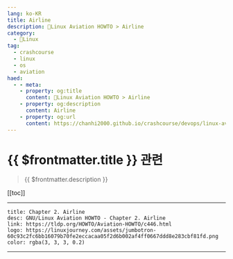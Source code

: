 ```yaml
---
lang: ko-KR
title: Airline
description: 🐧Linux Aviation HOWTO > Airline
category:
  - 🐧Linux
tag: 
  - crashcourse
  - linux 
  - os
  - aviation
haed:
  - - meta:
    - property: og:title
      content: 🐧Linux Aviation HOWTO > Airline
    - property: og:description
      content: Airline
    - property: og:url
      content: https://chanhi2000.github.io/crashcourse/devops/linux-aviation-howto/02-airline.html
---
```


# {{ $frontmatter.title }} 관련

> {{ $frontmatter.description }}

[[toc]]

---

```component VPCard
title: Chapter 2. Airline
desc: GNU/Linux Aviation HOWTO - Chapter 2. Airline
link: https://tldp.org/HOWTO/Aviation-HOWTO/c446.html
logo: https://linuxjourney.com/assets/jumbotron-60c93c2fc6bb16079b70fe2eccacaa05f2d6b002af4ff0667ddd8e283cbf81fd.png
color: rgba(3, 3, 3, 0.2)
```

---

<TagLinks />